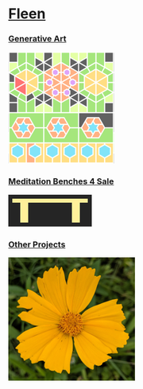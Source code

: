 # [Fleen](https://johnalexandergreene.github.io/Fleen/)

### [Generative Art](generative-art/index.md)
![](pix/generativeartlink.png)

### [Meditation Benches 4 Sale](benches/index.md)
![](pix/bencheslink.png)

### [Other Projects](other-projects/index.md)
![](pix/otherprojectslink.png)

